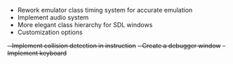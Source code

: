 - Rework emulator class timing system for accurate emulation
- Implement audio system
- More elegant class hierarchy for SDL windows
- Customization options

~~- Implement collision detection in instruction~~
~~- Create a debugger window~~
~~- Implement keyboard~~